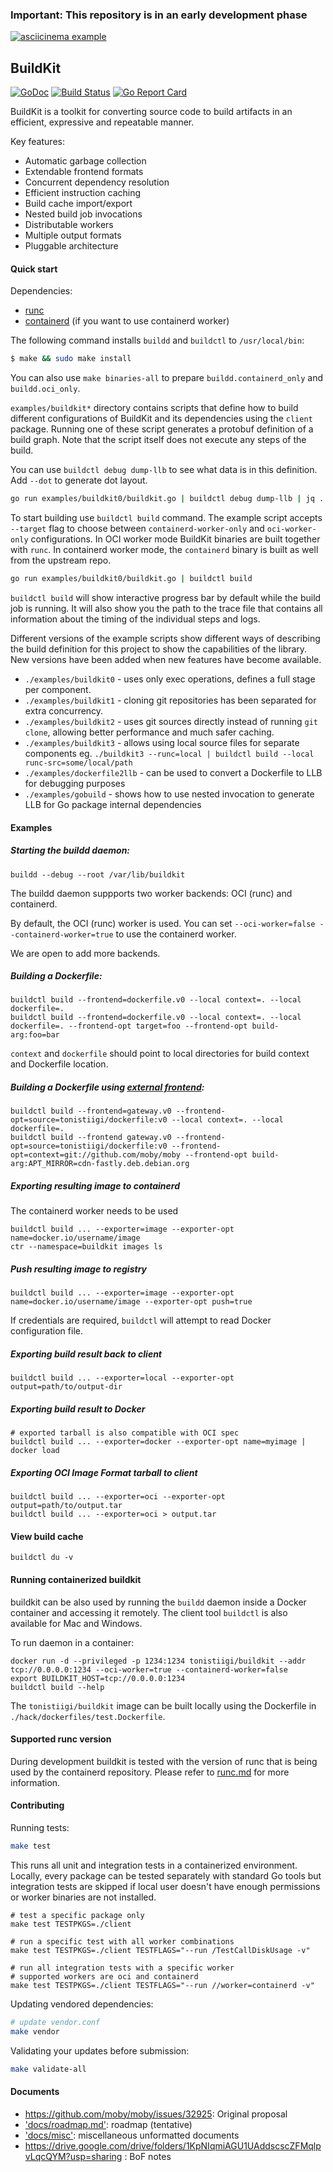 ### Important: This repository is in an early development phase

[![asciicinema example](https://asciinema.org/a/gPEIEo1NzmDTUu2bEPsUboqmU.png)](https://asciinema.org/a/gPEIEo1NzmDTUu2bEPsUboqmU)


## BuildKit

<!-- godoc is mainly for LLB stuff -->
[![GoDoc](https://godoc.org/github.com/moby/buildkit?status.svg)](https://godoc.org/github.com/moby/buildkit/client/llb)
[![Build Status](https://travis-ci.org/moby/buildkit.svg?branch=master)](https://travis-ci.org/moby/buildkit)
[![Go Report Card](https://goreportcard.com/badge/github.com/moby/buildkit)](https://goreportcard.com/report/github.com/moby/buildkit)


BuildKit is a toolkit for converting source code to build artifacts in an efficient, expressive and repeatable manner.

Key features:
- Automatic garbage collection
- Extendable frontend formats
- Concurrent dependency resolution
- Efficient instruction caching
- Build cache import/export
- Nested build job invocations
- Distributable workers
- Multiple output formats
- Pluggable architecture


#### Quick start

Dependencies:
- [runc](https://github.com/opencontainers/runc)
- [containerd](https://github.com/containerd/containerd) (if you want to use containerd worker)


The following command installs `buildd` and `buildctl` to `/usr/local/bin`:

```bash
$ make && sudo make install
```

You can also use `make binaries-all` to prepare `buildd.containerd_only` and `buildd.oci_only`.

`examples/buildkit*` directory contains scripts that define how to build different configurations of BuildKit and its dependencies using the `client` package. Running one of these script generates a protobuf definition of a build graph. Note that the script itself does not execute any steps of the build.

You can use `buildctl debug dump-llb` to see what data is in this definition. Add `--dot` to generate dot layout.

```bash
go run examples/buildkit0/buildkit.go | buildctl debug dump-llb | jq .
```

To start building use `buildctl build` command. The example script accepts `--target` flag to choose between `containerd-worker-only` and `oci-worker-only` configurations. In OCI worker mode BuildKit binaries are built together with `runc`. In containerd worker mode, the `containerd` binary is built as well from the upstream repo.

```bash
go run examples/buildkit0/buildkit.go | buildctl build
```

`buildctl build` will show interactive progress bar by default while the build job is running. It will also show you the path to the trace file that contains all information about the timing of the individual steps and logs.

Different versions of the example scripts show different ways of describing the build definition for this project to show the capabilities of the library. New versions have been added when new features have become available.

- `./examples/buildkit0` - uses only exec operations, defines a full stage per component.
- `./examples/buildkit1` - cloning git repositories has been separated for extra concurrency.
- `./examples/buildkit2` - uses git sources directly instead of running `git clone`, allowing better performance and much safer caching.
- `./examples/buildkit3` - allows using local source files for separate components eg. `./buildkit3 --runc=local | buildctl build --local runc-src=some/local/path`  
- `./examples/dockerfile2llb` - can be used to convert a Dockerfile to LLB for debugging purposes
- `./examples/gobuild` - shows how to use nested invocation to generate LLB for Go package internal dependencies


#### Examples

##### Starting the buildd daemon:

```
buildd --debug --root /var/lib/buildkit
```

The buildd daemon suppports two worker backends: OCI (runc) and containerd.

By default, the OCI (runc) worker is used.
You can set `--oci-worker=false --containerd-worker=true` to use the containerd worker.

We are open to add more backends.

##### Building a Dockerfile:

```
buildctl build --frontend=dockerfile.v0 --local context=. --local dockerfile=.
buildctl build --frontend=dockerfile.v0 --local context=. --local dockerfile=. --frontend-opt target=foo --frontend-opt build-arg:foo=bar
```

`context` and `dockerfile` should point to local directories for build context and Dockerfile location.

##### Building a Dockerfile using [external frontend](https://hub.docker.com/r/tonistiigi/dockerfile/tags/):

```
buildctl build --frontend=gateway.v0 --frontend-opt=source=tonistiigi/dockerfile:v0 --local context=. --local dockerfile=.
buildctl build --frontend gateway.v0 --frontend-opt=source=tonistiigi/dockerfile:v0 --frontend-opt=context=git://github.com/moby/moby --frontend-opt build-arg:APT_MIRROR=cdn-fastly.deb.debian.org
````

##### Exporting resulting image to containerd

The containerd worker needs to be used

```
buildctl build ... --exporter=image --exporter-opt name=docker.io/username/image
ctr --namespace=buildkit images ls
```

##### Push resulting image to registry

```
buildctl build ... --exporter=image --exporter-opt name=docker.io/username/image --exporter-opt push=true
```

If credentials are required, `buildctl` will attempt to read Docker configuration file.


##### Exporting build result back to client

```
buildctl build ... --exporter=local --exporter-opt output=path/to/output-dir
```

##### Exporting build result to Docker

```
# exported tarball is also compatible with OCI spec
buildctl build ... --exporter=docker --exporter-opt name=myimage | docker load
```

##### Exporting OCI Image Format tarball to client

```
buildctl build ... --exporter=oci --exporter-opt output=path/to/output.tar
buildctl build ... --exporter=oci > output.tar
```

#### View build cache

```
buildctl du -v
```

#### Running containerized buildkit

buildkit can be also used by running the `buildd` daemon inside a Docker container and accessing it remotely. The client tool `buildctl` is also available for Mac and Windows.

To run daemon in a container:

```
docker run -d --privileged -p 1234:1234 tonistiigi/buildkit --addr tcp://0.0.0.0:1234 --oci-worker=true --containerd-worker=false
export BUILDKIT_HOST=tcp://0.0.0.0:1234
buildctl build --help
```

The `tonistiigi/buildkit` image can be built locally using the Dockerfile in `./hack/dockerfiles/test.Dockerfile`.

#### Supported runc version

During development buildkit is tested with the version of runc that is being used by the containerd repository. Please refer to [runc.md](https://github.com/containerd/containerd/blob/v1.0.0/RUNC.md) for more information.


#### Contributing

Running tests:

```bash
make test
```

This runs all unit and integration tests in a containerized environment. Locally, every package can be tested separately with standard Go tools but integration tests are skipped if local user doesn't have enough permissions or worker binaries are not installed.

```
# test a specific package only
make test TESTPKGS=./client

# run a specific test with all worker combinations
make test TESTPKGS=./client TESTFLAGS="--run /TestCallDiskUsage -v" 

# run all integration tests with a specific worker
# supported workers are oci and containerd
make test TESTPKGS=./client TESTFLAGS="--run //worker=containerd -v" 
```

Updating vendored dependencies:

```bash
# update vendor.conf
make vendor
```

Validating your updates before submission:

```bash
make validate-all
```

#### Documents
- https://github.com/moby/moby/issues/32925: Original proposal
- ['docs/roadmap.md'](./docs/roadmap.md): roadmap (tentative)
- ['docs/misc'](./docs/misc): miscellaneous unformatted documents
- https://drive.google.com/drive/folders/1KpNIqmiAGU1UAddscscZFMqlpvLqcQYM?usp=sharing : BoF notes
